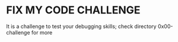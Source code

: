 # FIX MY CODE CHALLENGE

It is a challenge to test your debugging skills; check directory 0x00-challenge for more
